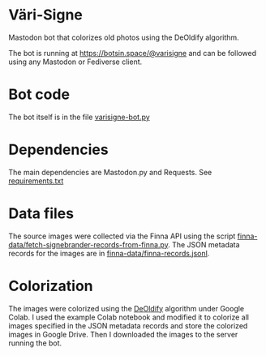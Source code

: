 # Väri-Signe
Mastodon bot that colorizes old photos using the DeOldify algorithm.

The bot is running at https://botsin.space/@varisigne and can be followed
using any Mastodon or Fediverse client.

# Bot code

The bot itself is in the file [varisigne-bot.py](varisigne-bot.py)

# Dependencies

The main dependencies are Mastodon.py and Requests. See
[requirements.txt](requirements.txt)

# Data files

The source images were collected via the Finna API using the script
[finna-data/fetch-signebrander-records-from-finna.py](finna-data/fetch-signebrander-records-from-finna.py).
The JSON metadata records for the images are in
[finna-data/finna-records.jsonl](finna-data/finna-records.jsonl).

# Colorization

The images were colorized using the
[DeOldify](https://github.com/jantic/DeOldify) algorithm under Google Colab.
I used the example Colab notebook and modified it to colorize all images
specified in the JSON metadata records and store the colorized images in
Google Drive. Then I downloaded the images to the server running the bot.

